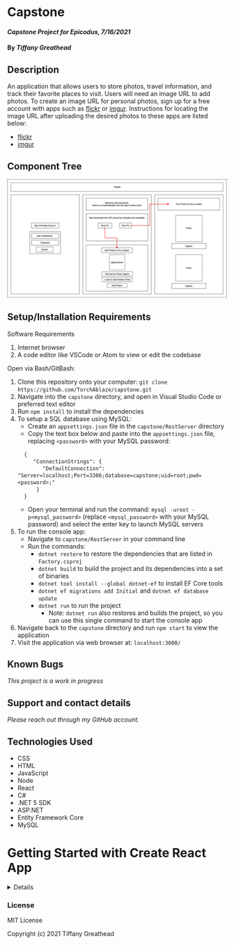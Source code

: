# Capstone

#### _Capstone Project for Epicodus, 7/16/2021_

#### By _**Tiffany Greathead**_

## Description

An application that allows users to store photos, travel information, and track their favorite places to visit. Users will need an image URL to add photos. To create an image URL for personal photos, sign up for a free account with apps such as [flickr](https://www.flickr.com/photos/flickr/) or [imgur](https://imgur.com/). Instructions for locating the image URL after uploading the desired photos to these apps are listed below:

- [flickr](https://help.flickr.com/en_us/share-or-embed-flickr-photos-or-albums-rJBx6mjyX)
- [imgur](https://help.imgur.com/hc/en-us/articles/115000524806-Sharing-Posts-GIFs-GIFvs-and-Images-)

## Component Tree

<img src="./src/img/Capstone.png" alt="diagram of React component tree" width="700"/>

## Setup/Installation Requirements

Software Requirements

1. Internet browser
2. A code editor like VSCode or Atom to view or edit the codebase

Open via Bash/GitBash:

1. Clone this repository onto your computer:
   `git clone https://github.com/TorchAblaze/capstone.git`
2. Navigate into the `capstone` directory, and open in Visual Studio Code or preferred text editor
3. Run `npm install` to install the dependencies
4. To setup a SQL database using MySQL:
   - Create an `appsettings.json` file in the `capstone/RestServer` directory
   - Copy the text box below and paste into the `appsettings.json` file, replacing `<password>` with your MySQL password:
   ```
     {
        "ConnectionStrings": {
           "DefaultConnection": "Server=localhost;Port=3306;database=capstone;uid=root;pwd=<password>;"
         }
     }
   ```
   - Open your terminal and run the command: `mysql -uroot -p<mysql_password>` (replace `<mysql_password>` with your MySQL password) and select the enter key to launch MySQL servers
5. To run the console app:
   - Navigate to `capstone/RestServer` in your command line
   - Run the commands:
     - `dotnet restore` to restore the dependencies that are listed in `Factory.csproj`
     - `dotnet build` to build the project and its dependencies into a set of binaries
     - `dotnet tool install --global dotnet-ef` to install EF Core tools
     - `dotnet ef migrations add Initial` and `dotnet ef database update`
     - `dotnet run` to run the project
       - Note: `dotnet run` also restores and builds the project, so you can use this single command to start the console app
6. Navigate back to the `capstone` directory and run `npm start` to view the application
7. Visit the application via web browser at: `localhost:3000/`

## Known Bugs

_This project is a work in progress_

## Support and contact details

_Please reach out through my GitHub account._

## Technologies Used

- CSS
- HTML
- JavaScript
- Node
- React
- C#
- .NET 5 SDK
- ASP.NET
- Entity Framework Core
- MySQL

# Getting Started with Create React App

<details>

This project was bootstrapped with [Create React App](https://github.com/facebook/create-react-app).

## Available Scripts

In the project directory, you can run:

### `yarn start`

Runs the app in the development mode.\
Open [http://localhost:3000](http://localhost:3000) to view it in the browser.

The page will reload if you make edits.\
You will also see any lint errors in the console.

### `yarn test`

Launches the test runner in the interactive watch mode.\
See the section about [running tests](https://facebook.github.io/create-react-app/docs/running-tests) for more information.

### `yarn build`

Builds the app for production to the `build` folder.\
It correctly bundles React in production mode and optimizes the build for the best performance.

The build is minified and the filenames include the hashes.\
Your app is ready to be deployed!

See the section about [deployment](https://facebook.github.io/create-react-app/docs/deployment) for more information.

### `yarn eject`

**Note: this is a one-way operation. Once you `eject`, you can’t go back!**

If you aren’t satisfied with the build tool and configuration choices, you can `eject` at any time. This command will remove the single build dependency from your project.

Instead, it will copy all the configuration files and the transitive dependencies (webpack, Babel, ESLint, etc) right into your project so you have full control over them. All of the commands except `eject` will still work, but they will point to the copied scripts so you can tweak them. At this point you’re on your own.

You don’t have to ever use `eject`. The curated feature set is suitable for small and middle deployments, and you shouldn’t feel obligated to use this feature. However we understand that this tool wouldn’t be useful if you couldn’t customize it when you are ready for it.

## Learn More

You can learn more in the [Create React App documentation](https://facebook.github.io/create-react-app/docs/getting-started).

To learn React, check out the [React documentation](https://reactjs.org/).

### Code Splitting

This section has moved here: [https://facebook.github.io/create-react-app/docs/code-splitting](https://facebook.github.io/create-react-app/docs/code-splitting)

### Analyzing the Bundle Size

This section has moved here: [https://facebook.github.io/create-react-app/docs/analyzing-the-bundle-size](https://facebook.github.io/create-react-app/docs/analyzing-the-bundle-size)

### Making a Progressive Web App

This section has moved here: [https://facebook.github.io/create-react-app/docs/making-a-progressive-web-app](https://facebook.github.io/create-react-app/docs/making-a-progressive-web-app)

### Advanced Configuration

This section has moved here: [https://facebook.github.io/create-react-app/docs/advanced-configuration](https://facebook.github.io/create-react-app/docs/advanced-configuration)

### Deployment

This section has moved here: [https://facebook.github.io/create-react-app/docs/deployment](https://facebook.github.io/create-react-app/docs/deployment)

### `yarn build` fails to minify

This section has moved here: [https://facebook.github.io/create-react-app/docs/troubleshooting#npm-run-build-fails-to-minify](https://facebook.github.io/create-react-app/docs/troubleshooting#npm-run-build-fails-to-minify)

</details>

### License

MIT License

Copyright (c) 2021 Tiffany Greathead
